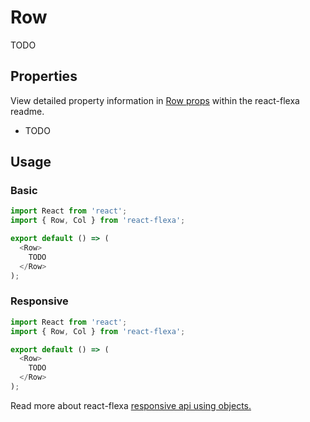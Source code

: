 # Row
 TODO
## Properties

View detailed property information in [Row props](https://github.com/aaronvanston/react-flexa#row-props) within the react-flexa readme.

-  TODO

## Usage

### Basic

```js
import React from 'react';
import { Row, Col } from 'react-flexa';

export default () => (
  <Row>
    TODO
  </Row>
);
```

### Responsive

```js
import React from 'react';
import { Row, Col } from 'react-flexa';

export default () => (
  <Row>
    TODO
  </Row>
);
```

Read more about react-flexa [responsive api using objects.](https://github.com/aaronvanston/react-flexa#responsive-api-using-objects)
